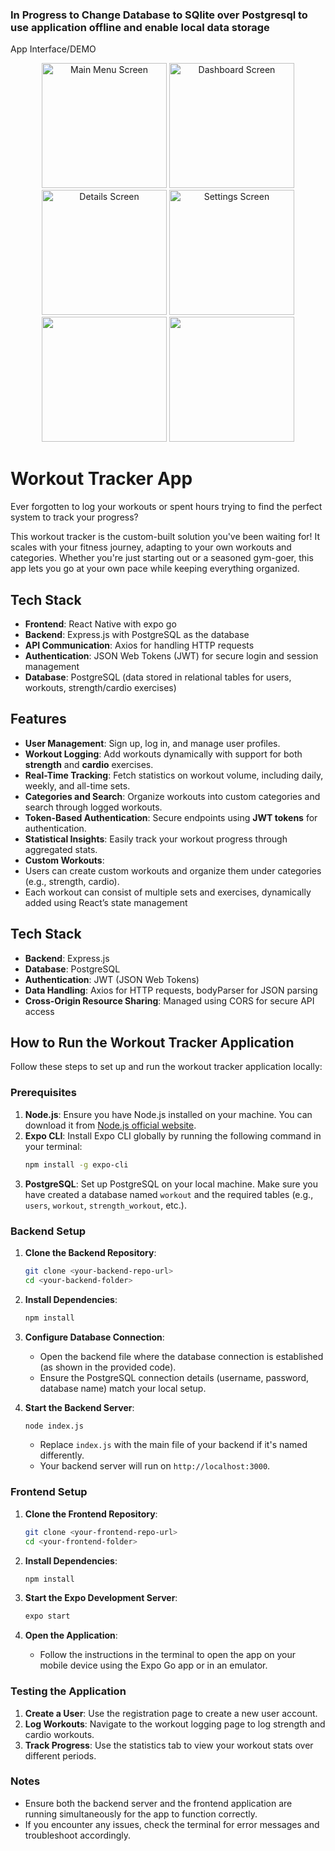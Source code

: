### In Progress to Change Database to SQlite over Postgresql to use application offline and enable local data storage
App Interface/DEMO
<div align="center">
  <img src="https://github.com/user-attachments/assets/cac2660d-e4c1-4280-a867-20257e8b6e97" width="200" length="400" alt="Main Menu Screen" />
  <img src="https://github.com/user-attachments/assets/b1455dd0-da52-453b-accc-d40c42eb3cea" width="200" alt="Dashboard Screen" />
  <img src="https://github.com/user-attachments/assets/33153852-01fe-4a88-bc07-4bed5e930934" width="200" alt="Details Screen" />
  <img src="https://github.com/user-attachments/assets/75667d53-8dad-4ef3-98b7-cfd8e7d91781" width="200" alt="Settings Screen" />
  <img src="https://github.com/user-attachments/assets/7d17d1af-6758-4bf3-87ba-3191399357b9" width="200" />
<img src="https://github.com/user-attachments/assets/01e7ae43-4c18-4cab-aedc-d523917d2eeb" width="200" />

</div>


# Workout Tracker App
Ever forgotten to log your workouts or spent hours trying to find the perfect system to track your progress? 

This workout tracker is the custom-built solution you've been waiting for!
It scales with your fitness journey, adapting to your own workouts and categories. Whether you're just starting out or a seasoned gym-goer, this app lets you go at your own pace while keeping everything organized.

## Tech Stack

- **Frontend**: React Native with expo go
- **Backend**: Express.js with PostgreSQL as the database
- **API Communication**: Axios for handling HTTP requests
- **Authentication**: JSON Web Tokens (JWT) for secure login and session management
- **Database**: PostgreSQL (data stored in relational tables for users, workouts, strength/cardio exercises)

## Features

- **User Management**: Sign up, log in, and manage user profiles.
- **Workout Logging**: Add workouts dynamically with support for both **strength** and **cardio** exercises.
- **Real-Time Tracking**: Fetch statistics on workout volume, including daily, weekly, and all-time sets.
- **Categories and Search**: Organize workouts into custom categories and search through logged workouts.
- **Token-Based Authentication**: Secure endpoints using **JWT tokens** for authentication.
- **Statistical Insights**: Easily track your workout progress through aggregated stats.
- **Custom Workouts**:
- Users can create custom workouts and organize them under categories (e.g., strength, cardio).
- Each workout can consist of multiple sets and exercises, dynamically added using React’s state management

## Tech Stack

- **Backend**: Express.js
- **Database**: PostgreSQL
- **Authentication**: JWT (JSON Web Tokens)
- **Data Handling**: Axios for HTTP requests, bodyParser for JSON parsing
- **Cross-Origin Resource Sharing**: Managed using CORS for secure API access

## How to Run the Workout Tracker Application

Follow these steps to set up and run the workout tracker application locally:

### Prerequisites

1. **Node.js**: Ensure you have Node.js installed on your machine. You can download it from [Node.js official website](https://nodejs.org/).
2. **Expo CLI**: Install Expo CLI globally by running the following command in your terminal:
   ```bash
   npm install -g expo-cli
   ```
3. **PostgreSQL**: Set up PostgreSQL on your local machine. Make sure you have created a database named `workout` and the required tables (e.g., `users`, `workout`, `strength_workout`, etc.).

### Backend Setup

1. **Clone the Backend Repository**:
   ```bash
   git clone <your-backend-repo-url>
   cd <your-backend-folder>
   ```

2. **Install Dependencies**:
   ```bash
   npm install
   ```

3. **Configure Database Connection**: 
   - Open the backend file where the database connection is established (as shown in the provided code).
   - Ensure the PostgreSQL connection details (username, password, database name) match your local setup.

4. **Start the Backend Server**:
   ```bash
   node index.js
   ```
   - Replace `index.js` with the main file of your backend if it's named differently.
   - Your backend server will run on `http://localhost:3000`.

### Frontend Setup

1. **Clone the Frontend Repository**:
   ```bash
   git clone <your-frontend-repo-url>
   cd <your-frontend-folder>
   ```

2. **Install Dependencies**:
   ```bash
   npm install
   ```

3. **Start the Expo Development Server**:
   ```bash
   expo start
   ```

4. **Open the Application**:
   - Follow the instructions in the terminal to open the app on your mobile device using the Expo Go app or in an emulator.

### Testing the Application

1. **Create a User**: Use the registration page to create a new user account.
2. **Log Workouts**: Navigate to the workout logging page to log strength and cardio workouts.
3. **Track Progress**: Use the statistics tab to view your workout stats over different periods.

### Notes

- Ensure both the backend server and the frontend application are running simultaneously for the app to function correctly.
- If you encounter any issues, check the terminal for error messages and troubleshoot accordingly.
